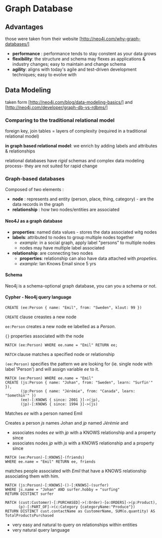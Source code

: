 # Graph Database

## Advantages

those were taken from their website [http://neo4j.com/why-graph-databases/]

* **performance** : performance tends to stay constent as your data grows
* **flexibility**: the structure and schema may flexes as applications & industry changes; easy to maintain and change schema
* **agility**: aligns with today's agile and test-driven development techniques; easy to evolve with

## Data Modeling

taken form [http://neo4j.com/blog/data-modeling-basics/] and [http://neo4j.com/developer/graph-db-vs-rdbms/]

### Comparing to the traditional relational model

foreign key, join tables = layers of complexity (required in a traditional relational model) 

**in graph based relational model**: we enrich by adding labels and attributes & relationships

relational databases have *rigid* schemas and complex data modeling process- they are not suited for rapid change

### Graph-based databases

Composed of two elements : 

- **node** : represents and entity (person, place, thing, category) - are the data records in the graph
- **relationship** : how two nodes/entities are associated

#### Neo4J as a graph database

- **properties**: named data values - stores the data associated witg nodes
- **labels**: attributed to nodes to group multiple nodes together
  - *example*: in a social graph, apply label "persons" to multiple nodes
  - nodes may have multiple label associated 
- **relationship**: are connecting two nodes
  - **properties**: relationship can also have data attached with *propeties*. 
  - *example:* Ian Knows Email since 5 yrs

#### Schema

Neo4j is a schema-optional graph database, you can you a schema or not.

#### Cypher - Neo4j query language

``` cypher
CREATE (ee:Person { name: "Emil", from: "Sweden", klout: 99 })
```

`CREATE` clause creastes a new node

`ee:Person` creates a new node ee labelled as a *Person*.

`{}` properties associated with the node

``` 
MATCH (ee:Person) WHERE ee.name = "Emil" RETURN ee;
```

`MATCH` clause matches a specified node or relationship

`(ee:Person)` specifies the pattern we are looking for (ie. single node with label 'Person') and will assign variable *ee* to it.

``` 
MATCH (ee:Person) WHERE ee.name = "Emil"
CREATE (js:Person { name: "Johan", from: "Sweden", learn: "Surfin'" }),
	   (jp:Person { name: "Jérémie", from: "Canada", learn: "Somethin'" })
       (ee)-[:KNOWS { since: 2001 }]->(jp),
       (jp)-[:KNOWS { since: 1994 }]->(js)
```

Matches *ee* with a person named Emil

Creates a person *js* names Johan and *jp* named *Jérémie* and 

- associates nodes *ee* with *jp* with a KNOWS relationship and a property since 
- associates nodes *jp* with *js* with a KNOWS relationship and a property since

``` 
MATCH (ee:Person)-[:KNOWS]-(friends)
WHERE ee.name = "Emil" RETURN ee, friends
```

matches people associated with *Emil* that have a KNOWS relationship associating them with him.

``` 
MATCH (js:Person)-[:KNOWS]-()-[:KNOWS]-(surfer)
WHERE js.name = "Johan" AND surfer.hobby = "surfing"
RETURN DISTINCT surfer
```

``` 
MATCH (cust:Customer)-[:PURCHASED]->(:Order)-[o:ORDERS]->(p:Product),
      (p)-[:PART_OF]->(c:Category {categoryName:"Produce"})
RETURN DISTINCT cust.contactName as CustomerName, SUM(o.quantity) AS TotalProductsPurchased
```

- very easy and natural to query on relationships within entities
- very natural query language





